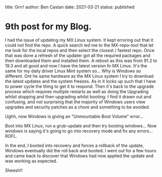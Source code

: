 title: Grrr!
author: Ben Castan
date: 2021-03-21
status: published

# 9th post for my Blog.

I had the issue of updating my MX Linux system. It kept erroring out that it could not find the repo. A quick search led me to the MX-repo-tool that let me look for the local repos and then select the closest / fastest repo. Once that was done a refresh of the updater got all the required packages and then downloaded them and installed them. A reboot as this was from 91.2 to 19.3 and all good and now I have the latest version fo MX Linux. It's the same for my daily driver Linux Mint system so... Why is Windows so different. Ont he same hardware as the MX Linux system I try to download the latest updates and the system freezes. As in it locks up such that I have to power cycle the thing to get it to respond. Then it's back to the upgrade process which requires multiple restarts as well as doing the Upgrading whilst stopping and then upgrading whilst booting. I find it drawn out and confusing, and not surprising that the majority of Windows users view upgrades and security patches as a chore and something to be avoided.

Ughh, now Windows is giving an "Unmountable Boot Volume" error... 

Boot into MX Linux, run a grub-update and then try booting windows... Now windows is saying it's going to go into recovery mode and fix any errors... ROFL.

In the end, I booted into recovery and forces a rollback of the update, Windows eventually did the roll back and booted. I went out for a few hours and came back to discover that Windows had now applied the update and was working as expected. 


Sheesh!!